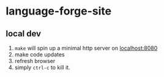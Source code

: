 # language-forge-site

## local dev

1. `make` will spin up a minimal http server on [localhost:8080](localhost:8080)
1. make code updates
1. refresh browser
1. simply `ctrl-c` to kill it.

